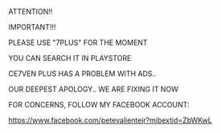 ATTENTION!!

IMPORTANT!!!

PLEASE USE "7PLUS" FOR THE MOMENT

YOU CAN SEARCH IT IN PLAYSTORE

CE7VEN PLUS HAS A PROBLEM WITH ADS..

OUR DEEPEST APOLOGY.. WE ARE FIXING IT NOW

FOR CONCERNS, FOLLOW MY FACEBOOK ACCOUNT:

https://www.facebook.com/petevalientejr?mibextid=ZbWKwL

